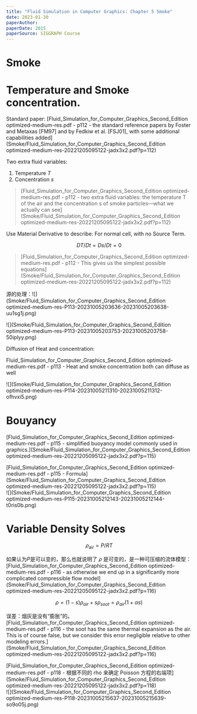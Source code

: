 ```yaml
---
title: "Fluid Simulation in Computer Graphics: Chapter 5 Smoke"
date: 2023-01-30
paperAuthor:
paperDate: 2015
paperSource: SIGGRAPH Course
---
```


<!-- more -->

# Smoke

# Temperature and Smoke concentration.

Standard paper: [Fluid_Simulation_for_Computer_Graphics_Second_Edition optimized-medium-res.pdf - p112 - the standard reference papers by Foster and Metaxas [FM97] and by Fedkiw et al. [FSJ01], with some additional capabilities added](Smoke/Fluid_Simulation_for_Computer_Graphics_Second_Edition optimized-medium-res-20221205095122-jadx3x2.pdf?p=112)

Two extra fluid variables:

1. Temperature $T%$​
2. Concentration $s$​

> [Fluid_Simulation_for_Computer_Graphics_Second_Edition optimized-medium-res.pdf - p112 - two extra fluid variables: the temperature T of the air and the concentration s of smoke particles—what we actually can see](Smoke/Fluid_Simulation_for_Computer_Graphics_Second_Edition optimized-medium-res-20221205095122-jadx3x2.pdf?p=112)

Use Material Derivative to describe: For normal cell, with no Source Term.

$$
DT/Dt = Ds / Dt = 0
$$

> [Fluid_Simulation_for_Computer_Graphics_Second_Edition optimized-medium-res.pdf - p112 - This gives us the simplest possible equations](Smoke/Fluid_Simulation_for_Computer_Graphics_Second_Edition optimized-medium-res-20221205095122-jadx3x2.pdf?p=112)

源的处理：
​![](Smoke/Fluid_Simulation_for_Computer_Graphics_Second_Edition optimized-medium-res-P113-20231005203636-20231005203638-uu1sg1j.png)​

​![](Smoke/Fluid_Simulation_for_Computer_Graphics_Second_Edition optimized-medium-res-P113-20231005203753-20231005203758-50iplyy.png)​

Diffusion of Heat and concentration:

Fluid_Simulation_for_Computer_Graphics_Second_Edition optimized-medium-res.pdf - p113 - Heat and smoke concentration both can diffuse as well

​![](Smoke/Fluid_Simulation_for_Computer_Graphics_Second_Edition optimized-medium-res-P114-20231005211310-20231005211312-ofhvxi5.png)​

# Bouyancy

[Fluid_Simulation_for_Computer_Graphics_Second_Edition optimized-medium-res.pdf - p115 - simplified buoyancy model commonly used in graphics.](Smoke/Fluid_Simulation_for_Computer_Graphics_Second_Edition optimized-medium-res-20221205095122-jadx3x2.pdf?p=115)

[Fluid_Simulation_for_Computer_Graphics_Second_Edition optimized-medium-res.pdf - p115 - Formula](Smoke/Fluid_Simulation_for_Computer_Graphics_Second_Edition optimized-medium-res-20221205095122-jadx3x2.pdf?p=115)​  
​![](Smoke/Fluid_Simulation_for_Computer_Graphics_Second_Edition optimized-medium-res-P115-20231005212143-20231005212144-t0ris0b.png)​

# Variable Density Solves

$$
\rho_\text{air} = P/RT
$$

如果认为$P$是可以变的，那么也就说明了 $\rho$ 是可变的，是一种可压缩的流体模型：[Fluid_Simulation_for_Computer_Graphics_Second_Edition optimized-medium-res.pdf - p116 - as otherwise we end up in a significantly more complicated compressible flow model](Smoke/Fluid_Simulation_for_Computer_Graphics_Second_Edition optimized-medium-res-20221205095122-jadx3x2.pdf?p=116)

$$
\rho = (1-s)\rho_{air} + s\rho_{soot} = \rho_{air} (1 + \alpha s)
$$

误差：烟灰是没有“膨胀”的。[Fluid_Simulation_for_Computer_Graphics_Second_Edition optimized-medium-res.pdf - p116 - the soot has the same thermal expansion as the air. This is of course false, but we consider this error negligible relative to other modeling errors.](Smoke/Fluid_Simulation_for_Computer_Graphics_Second_Edition optimized-medium-res-20221205095122-jadx3x2.pdf?p=116)

[Fluid_Simulation_for_Computer_Graphics_Second_Edition optimized-medium-res.pdf - p118 - 根据不同的 rho 来确定 Poisson 方程的右端项](Smoke/Fluid_Simulation_for_Computer_Graphics_Second_Edition optimized-medium-res-20221205095122-jadx3x2.pdf?p=118)  
​![](Smoke/Fluid_Simulation_for_Computer_Graphics_Second_Edition optimized-medium-res-P118-20231005215637-20231005215639-so9o05j.png)​

‍
